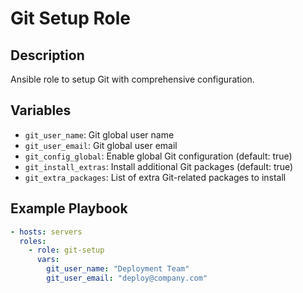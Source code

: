 # Git Setup Role

## Description

Ansible role to setup Git with comprehensive configuration.

## Variables

- `git_user_name`: Git global user name
- `git_user_email`: Git global user email
- `git_config_global`: Enable global Git configuration (default: true)
- `git_install_extras`: Install additional Git packages (default: true)
- `git_extra_packages`: List of extra Git-related packages to install

## Example Playbook

```yaml
- hosts: servers
  roles:
    - role: git-setup
      vars:
        git_user_name: "Deployment Team"
        git_user_email: "deploy@company.com"
```

